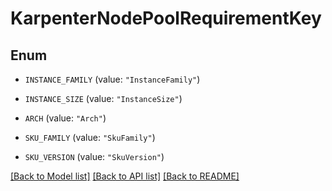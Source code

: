 # KarpenterNodePoolRequirementKey

## Enum


* `INSTANCE_FAMILY` (value: `"InstanceFamily"`)

* `INSTANCE_SIZE` (value: `"InstanceSize"`)

* `ARCH` (value: `"Arch"`)

* `SKU_FAMILY` (value: `"SkuFamily"`)

* `SKU_VERSION` (value: `"SkuVersion"`)


[[Back to Model list]](../README.md#documentation-for-models) [[Back to API list]](../README.md#documentation-for-api-endpoints) [[Back to README]](../README.md)


